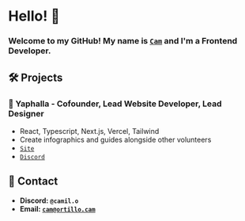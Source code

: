 # Hello! 👋
### Welcome to my GitHub! My name is [`Cam`](https://ortillo.cam) and I'm a Frontend Developer.
## 🛠️ Projects
### **🐺 Yaphalla** - Cofounder, Lead Website Developer, Lead Designer
* React, Typescript, Next.js, Vercel, Tailwind
* Create infographics and guides alongside other volunteers
* [`Site`](https://yaphalla.com)
* [`Discord`](https://discord.gg/yaphalla)
## 📧 Contact
* **Discord: `@camil.o`** 
* **Email: [`cam@ortillo.cam`](mailto:cam@ortillo.cam)**
